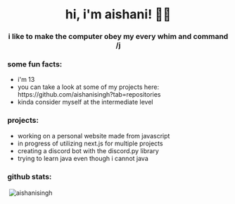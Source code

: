 <h1 align = "center">hi, i'm aishani! 👋🏼</h1>
<h3 align="center">i like to make the computer obey my every whim and command /j</h3>

<h3>some fun facts:</h3>
<ul>
  <li>i'm 13 </li>
  <li>you can take a look at some of my projects here: https://github.com/aishanisingh?tab=repositories</li>
  <li>kinda consider myself at the intermediate level</li>
  </ul>
  


<h3>projects:</h3>
<ul>
  <li>working on a personal website made from javascript </li>
  <li>in progress of utilizing next.js for multiple projects </li>
  <li>creating a discord bot with the discord.py library</li>
  <li> trying to learn java even though i cannot java</li>
  </ul>
    


<h3>github stats:</h3>
<p>&nbsp;<img align="center" src="https://github-readme-stats.vercel.app/api?username=aishanisingh&show_icons=true&locale=en" alt="aishanisingh" /></p>

